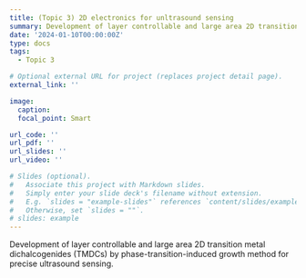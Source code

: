 ```yaml
---
title: (Topic 3) 2D electronics for unltrasound sensing
summary: Development of layer controllable and large area 2D transition metal dichalcogenides (TMDCs) by phase-transition-induced growth method for precise ultrasound sensing.
date: '2024-01-10T00:00:00Z'
type: docs
tags:
  - Topic 3

# Optional external URL for project (replaces project detail page).
external_link: ''

image:
  caption:   
  focal_point: Smart

url_code: ''
url_pdf: ''
url_slides: ''
url_video: ''

# Slides (optional).
#   Associate this project with Markdown slides.
#   Simply enter your slide deck's filename without extension.
#   E.g. `slides = "example-slides"` references `content/slides/example-slides.md`.
#   Otherwise, set `slides = ""`.
# slides: example
---
```


Development of layer controllable and large area 2D transition metal dichalcogenides (TMDCs) by phase-transition-induced growth method for precise ultrasound sensing.

